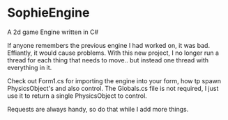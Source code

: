 SophieEngine
============

A 2d game Engine written in C#

If anyone remembers the previous engine I had worked on, it was bad. Effiantly, it would cause problems.
With this new project, I no longer run a thread for each thing that needs to move.. but instead one thread with everything in it.

Check out Form1.cs for importing the engine into your form, how tp spawn PhysicsObject's and also control.
The Globals.cs file is not required, I just use it to return a single PhysicsObject to control.

Requests are always handy, so do that while I add more things.
